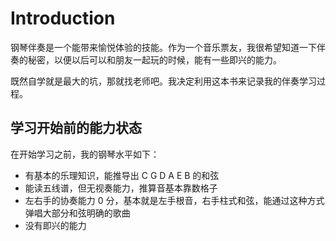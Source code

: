 # Introduction

钢琴伴奏是一个能带来愉悦体验的技能。作为一个音乐票友，我很希望知道一下伴奏的秘密，以便以后可以和朋友一起玩的时候，能有一些即兴的能力。

既然自学就是最大的坑，那就找老师吧。我决定利用这本书来记录我的伴奏学习过程。

## 学习开始前的能力状态
在开始学习之前，我的钢琴水平如下：
* 有基本的乐理知识，能推导出 C G D A E B 的和弦
* 能读五线谱，但无视奏能力，推算音基本靠数格子
* 左右手的协奏能力 0 分，基本就是左手根音，右手柱式和弦，能通过这种方式弹唱大部分和弦明确的歌曲
* 没有即兴的能力

